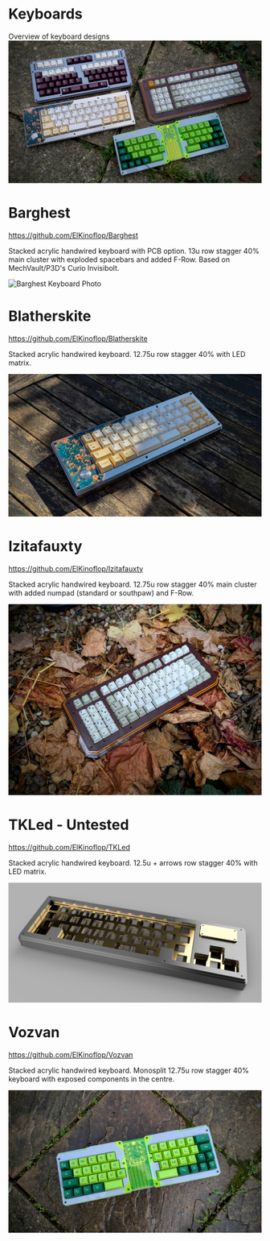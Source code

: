 # Keyboards
Overview of keyboard designs
<img src="https://github.com/ElKinoflop/Keyboards/blob/main/PXL_20250227_111328947.jpg" alt="Keyboard Group Photo">

# Barghest

<a href="https://github.com/ElKinoflop/Barghest" target="_blank">https://github.com/ElKinoflop/Barghest</a>

Stacked acrylic handwired keyboard with PCB option. 13u row stagger 40% main cluster with exploded spacebars and added F-Row. Based on MechVault/P3D's Curio Invisibolt.

<img src="https://github.com/ElKinoflop/Barghest/blob/main/images/PXL_20241018_081939565~2.jpg" alt="Barghest Keyboard Photo">

# Blatherskite

<a href="https://github.com/ElKinoflop/Blatherskite" target="_blank">https://github.com/ElKinoflop/Blatherskite</a>

Stacked acrylic handwired keyboard. 12.75u row stagger 40% with LED matrix.

<img src="https://github.com/ElKinoflop/Blatherskite/blob/main/images/PXL_20250228_121140756.jpg" alt="Blatherskite Keyboard Photo">

# Izitafauxty

<a href="https://github.com/ElKinoflop/Izitafauxty" target="_blank">https://github.com/ElKinoflop/Izitafauxty</a>

Stacked acrylic handwired keyboard. 12.75u row stagger 40% main cluster with added numpad (standard or southpaw) and F-Row.

<img src="https://github.com/ElKinoflop/Izitafauxty/blob/main/images/PXL_20241116_132735092~2.jpg" alt="Izitafauxty Keyboard Photo">

# TKLed - Untested

<a href="https://github.com/ElKinoflop/TKLed" target="_blank">https://github.com/ElKinoflop/TKLed</a>

Stacked acrylic handwired keyboard. 12.5u + arrows row stagger 40% with LED matrix.

<img src="https://github.com/ElKinoflop/TKLed/blob/main/images/TKLed_v2_2025-Feb-05_11-35-57PM-000_CustomizedView7111979642.png" alt="TKLed Keyboard Render">

# Vozvan

<a href="https://github.com/ElKinoflop/Vozvan" target="_blank">https://github.com/ElKinoflop/Vozvan</a>

Stacked acrylic handwired keyboard. Monosplit 12.75u row stagger 40% keyboard with exposed components in the centre.

<img src="https://github.com/ElKinoflop/Vozvan/blob/main/images/PXL_20250128_121607740.MP~2.jpg" alt="Vozvan Keyboard Photo">
